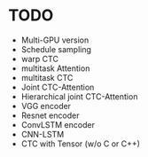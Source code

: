 
# TODO
- Multi-GPU version
- Schedule sampling
- warp CTC
- multitask Attention
- multitask CTC
- Joint CTC-Attention
- Hierarchical joint CTC-Attention
- VGG encoder
- Resnet encoder
- ConvLSTM encoder
- CNN-LSTM
- CTC with Tensor (w/o C or C++)

